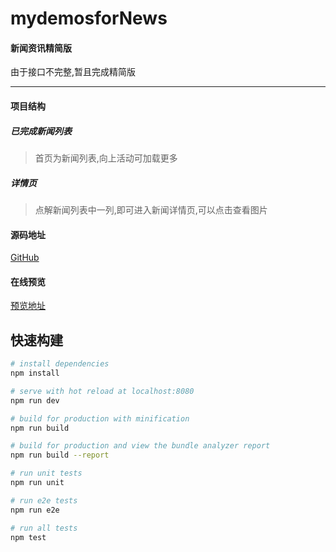 # mydemosforNews

#### 新闻资讯精简版
   由于接口不完整,暂且完成精简版
  ****
#### 项目结构
##### 已完成新闻列表
  >首页为新闻列表,向上活动可加载更多
##### 详情页
  >点解新闻列表中一列,即可进入新闻详情页,可以点击查看图片


#### 源码地址
[GitHub](https://github.com/2902854803/mydemo)

#### 在线预览
[预览地址]()

## 快速构建
``` bash
# install dependencies
npm install

# serve with hot reload at localhost:8080
npm run dev

# build for production with minification
npm run build

# build for production and view the bundle analyzer report
npm run build --report

# run unit tests
npm run unit

# run e2e tests
npm run e2e

# run all tests
npm test
```
